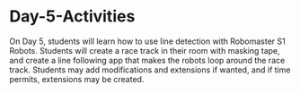 # Day-5-Activities

On Day 5, students will learn how to use line detection with Robomaster S1 Robots.  Students will create a race track in their room with masking tape, and create a line following app that makes the robots loop around the race track.  Students may add modifications and extensions if wanted, and if time permits, extensions may be created.
